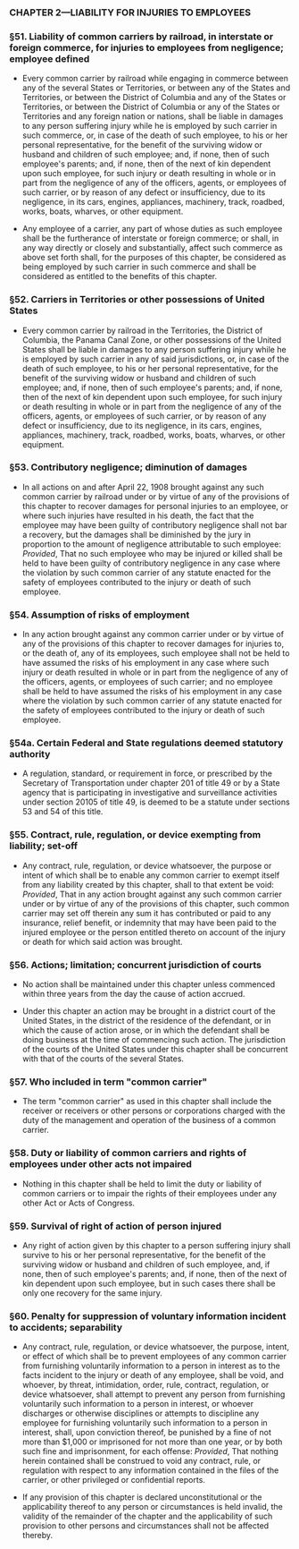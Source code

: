 ### **CHAPTER 2—LIABILITY FOR INJURIES TO EMPLOYEES**

### §51. Liability of common carriers by railroad, in interstate or foreign commerce, for injuries to employees from negligence; employee defined
* Every common carrier by railroad while engaging in commerce between any of the several States or Territories, or between any of the States and Territories, or between the District of Columbia and any of the States or Territories, or between the District of Columbia or any of the States or Territories and any foreign nation or nations, shall be liable in damages to any person suffering injury while he is employed by such carrier in such commerce, or, in case of the death of such employee, to his or her personal representative, for the benefit of the surviving widow or husband and children of such employee; and, if none, then of such employee's parents; and, if none, then of the next of kin dependent upon such employee, for such injury or death resulting in whole or in part from the negligence of any of the officers, agents, or employees of such carrier, or by reason of any defect or insufficiency, due to its negligence, in its cars, engines, appliances, machinery, track, roadbed, works, boats, wharves, or other equipment.

* Any employee of a carrier, any part of whose duties as such employee shall be the furtherance of interstate or foreign commerce; or shall, in any way directly or closely and substantially, affect such commerce as above set forth shall, for the purposes of this chapter, be considered as being employed by such carrier in such commerce and shall be considered as entitled to the benefits of this chapter.

### §52. Carriers in Territories or other possessions of United States
* Every common carrier by railroad in the Territories, the District of Columbia, the Panama Canal Zone, or other possessions of the United States shall be liable in damages to any person suffering injury while he is employed by such carrier in any of said jurisdictions, or, in case of the death of such employee, to his or her personal representative, for the benefit of the surviving widow or husband and children of such employee; and, if none, then of such employee's parents; and, if none, then of the next of kin dependent upon such employee, for such injury or death resulting in whole or in part from the negligence of any of the officers, agents, or employees of such carrier, or by reason of any defect or insufficiency, due to its negligence, in its cars, engines, appliances, machinery, track, roadbed, works, boats, wharves, or other equipment.

### §53. Contributory negligence; diminution of damages
* In all actions on and after April 22, 1908 brought against any such common carrier by railroad under or by virtue of any of the provisions of this chapter to recover damages for personal injuries to an employee, or where such injuries have resulted in his death, the fact that the employee may have been guilty of contributory negligence shall not bar a recovery, but the damages shall be diminished by the jury in proportion to the amount of negligence attributable to such employee: _Provided_, That no such employee who may be injured or killed shall be held to have been guilty of contributory negligence in any case where the violation by such common carrier of any statute enacted for the safety of employees contributed to the injury or death of such employee.

### §54. Assumption of risks of employment
* In any action brought against any common carrier under or by virtue of any of the provisions of this chapter to recover damages for injuries to, or the death of, any of its employees, such employee shall not be held to have assumed the risks of his employment in any case where such injury or death resulted in whole or in part from the negligence of any of the officers, agents, or employees of such carrier; and no employee shall be held to have assumed the risks of his employment in any case where the violation by such common carrier of any statute enacted for the safety of employees contributed to the injury or death of such employee.

### §54a. Certain Federal and State regulations deemed statutory authority
* A regulation, standard, or requirement in force, or prescribed by the Secretary of Transportation under chapter 201 of title 49 or by a State agency that is participating in investigative and surveillance activities under section 20105 of title 49, is deemed to be a statute under sections 53 and 54 of this title.

### §55. Contract, rule, regulation, or device exempting from liability; set-off
* Any contract, rule, regulation, or device whatsoever, the purpose or intent of which shall be to enable any common carrier to exempt itself from any liability created by this chapter, shall to that extent be void: _Provided_, That in any action brought against any such common carrier under or by virtue of any of the provisions of this chapter, such common carrier may set off therein any sum it has contributed or paid to any insurance, relief benefit, or indemnity that may have been paid to the injured employee or the person entitled thereto on account of the injury or death for which said action was brought.

### §56. Actions; limitation; concurrent jurisdiction of courts
* No action shall be maintained under this chapter unless commenced within three years from the day the cause of action accrued.

* Under this chapter an action may be brought in a district court of the United States, in the district of the residence of the defendant, or in which the cause of action arose, or in which the defendant shall be doing business at the time of commencing such action. The jurisdiction of the courts of the United States under this chapter shall be concurrent with that of the courts of the several States.

### §57. Who included in term "common carrier"
* The term "common carrier" as used in this chapter shall include the receiver or receivers or other persons or corporations charged with the duty of the management and operation of the business of a common carrier.

### §58. Duty or liability of common carriers and rights of employees under other acts not impaired
* Nothing in this chapter shall be held to limit the duty or liability of common carriers or to impair the rights of their employees under any other Act or Acts of Congress.

### §59. Survival of right of action of person injured
* Any right of action given by this chapter to a person suffering injury shall survive to his or her personal representative, for the benefit of the surviving widow or husband and children of such employee, and, if none, then of such employee's parents; and, if none, then of the next of kin dependent upon such employee, but in such cases there shall be only one recovery for the same injury.

### §60. Penalty for suppression of voluntary information incident to accidents; separability
* Any contract, rule, regulation, or device whatsoever, the purpose, intent, or effect of which shall be to prevent employees of any common carrier from furnishing voluntarily information to a person in interest as to the facts incident to the injury or death of any employee, shall be void, and whoever, by threat, intimidation, order, rule, contract, regulation, or device whatsoever, shall attempt to prevent any person from furnishing voluntarily such information to a person in interest, or whoever discharges or otherwise disciplines or attempts to discipline any employee for furnishing voluntarily such information to a person in interest, shall, upon conviction thereof, be punished by a fine of not more than $1,000 or imprisoned for not more than one year, or by both such fine and imprisonment, for each offense: _Provided_, That nothing herein contained shall be construed to void any contract, rule, or regulation with respect to any information contained in the files of the carrier, or other privileged or confidential reports.

* If any provision of this chapter is declared unconstitutional or the applicability thereof to any person or circumstances is held invalid, the validity of the remainder of the chapter and the applicability of such provision to other persons and circumstances shall not be affected thereby.